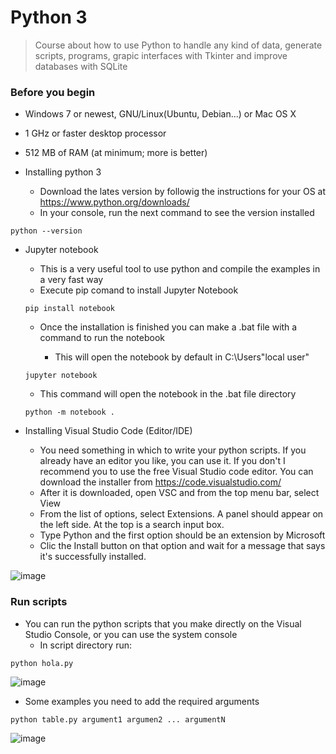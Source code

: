 # Python 3
> Course about how to use Python to handle any kind of data, generate scripts, programs, grapic interfaces with Tkinter and improve databases with SQLite 

### Before you begin

- Windows 7 or newest, GNU/Linux(Ubuntu, Debian...) or Mac OS X
- 1 GHz or faster desktop processor
- 512 MB of RAM (at minimum; more is better)

- Installing python 3
  - Download the lates version by followig the instructions for your OS at https://www.python.org/downloads/
  - In your console, run the next command to see the version installed
```
python --version
```

- Jupyter notebook
  - This is a very useful tool to use python and compile the examples in a very fast way
  - Execute pip comand to install Jupyter Notebook 
  ```
  pip install notebook
  ```
  - Once the installation is finished you can make a .bat file with a command to run the notebook
    
    - This will open the notebook by default in C:\Users\"local user"  
  ```
  jupyter notebook
  ```
  
  
    - This command will open the notebook in the .bat file directory     
  
  
  ```
  python -m notebook .
  ```

- Installing Visual Studio Code (Editor/IDE)

   - You need something in which to write your python scripts. If you already have an editor you like, you can use it. If you don't I recommend you to use the free Visual Studio code editor. You can download the installer from https://code.visualstudio.com/
    - After it is downloaded, open VSC and from the top menu bar, select View
    - From the list of options, select Extensions. A panel should appear on the left side. At the top is a search input box.
    - Type Python and the first option should be an extension by Microsoft
    - Clic the Install button on that option and wait for a message that says it's successfully installed.
    
![image](https://user-images.githubusercontent.com/22846310/198125357-c8d33e42-aece-4d45-ace6-fb645e788fe9.png)





### Run scripts

- You can run the python scripts that you make directly on the Visual Studio Console, or you can use the system console
  - In script directory run:

```
python hola.py
```

![image](https://user-images.githubusercontent.com/22846310/198119437-4f01a563-f115-4e06-b233-fa785e8e8edf.png)


  - Some examples you need to add the required arguments
 ```
 python table.py argument1 argumen2 ... argumentN
 ```
 ![image](https://user-images.githubusercontent.com/22846310/198124841-98f0b953-6062-4d1a-bd0b-2545de3815bb.png)
